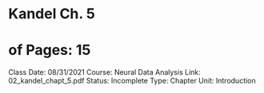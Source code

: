 # Kandel Ch. 5

# of Pages: 15
Class Date: 08/31/2021
Course: Neural Data Analysis
Link: 02_kandel_chapt_5.pdf
Status: Incomplete
Type: Chapter
Unit: Introduction